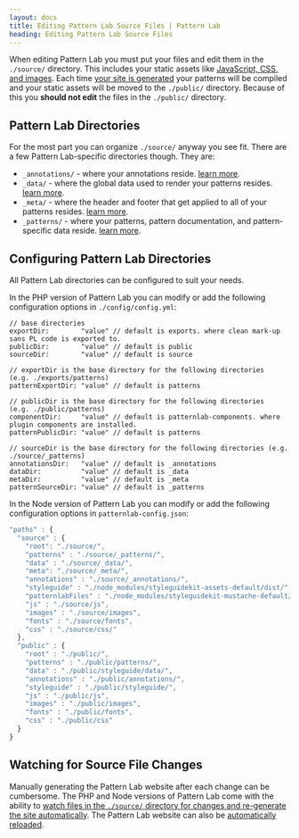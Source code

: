 ```yaml
---
layout: docs
title: Editing Pattern Lab Source Files | Pattern Lab
heading: Editing Pattern Lab Source Files
---
```


When editing Pattern Lab you must put your files and edit them in the `./source/` directory. This includes your static assets like [JavaScript, CSS, and images](/docs/pattern-managing-assets.html). Each time [your site is generated](/docs/generating-pattern-lab.html) your patterns will be compiled and your static assets will be moved to the `./public/` directory. Because of this you **should not edit** the files in the `./public/` directory.

## Pattern Lab Directories

For the most part you can organize `./source/` anyway you see fit. There are a few Pattern Lab-specific directories though. They are:

* `_annotations/` - where your annotations reside. [learn more](/docs/pattern-adding-annotations.html).
* `_data/` - where the global data used to render your patterns resides. [learn more](/docs/data-overview.html).
* `_meta/` - where the header and footer that get applied to all of your patterns resides. [learn more](/docs/pattern-header-footer.html).
* `_patterns/` - where your patterns, pattern documentation, and pattern-specific data reside. [learn more](/docs/pattern-organization.html).

## Configuring Pattern Lab Directories

All Pattern Lab directories can be configured to suit your needs.

In the PHP version of Pattern Lab you can modify or add the following configuration options in `./config/config.yml`:

```
// base directories
exportDir:        "value" // default is exports. where clean mark-up sans PL code is exported to.
publicDir:        "value" // default is public
sourceDir:        "value" // default is source

// exportDir is the base directory for the following directories  (e.g. ./exports/patterns)
patternExportDir: "value" // default is patterns

// publicDir is the base directory for the following directories  (e.g. ./public/patterns)
componentDir:     "value" // default is patternlab-components. where plugin components are installed.
patternPublicDir: "value" // default is patterns

// sourceDir is the base directory for the following directories (e.g. ./source/_patterns)
annotationsDir:   "value" // default is _annotations
dataDir:          "value" // default is _data
metaDir:          "value" // default is _meta
patternSourceDir: "value" // default is _patterns
```

In the Node version of Pattern Lab you can modify or add the following configuration options in `patternlab-config.json`:

```javascript
"paths" : {
  "source" : {
    "root": "./source/",
    "patterns" : "./source/_patterns/",
    "data" : "./source/_data/",
    "meta": "./source/_meta/",
    "annotations" : "./source/_annotations/",
    "styleguide" : "./node_modules/styleguidekit-assets-default/dist/",
    "patternlabFiles" : "./node_modules/styleguidekit-mustache-default/views/",
    "js" : "./source/js",
    "images" : "./source/images",
    "fonts" : "./source/fonts",
    "css" : "./source/css/"
  },
  "public" : {
    "root" : "./public/",
    "patterns" : "./public/patterns/",
    "data" : "./public/styleguide/data/",
    "annotations" : "./public/annotations/",
    "styleguide" : "./public/styleguide/",
    "js" : "./public/js",
    "images" : "./public/images",
    "fonts" : "./public/fonts",
    "css" : "./public/css"
  }
}
```

## Watching for Source File Changes

Manually generating the Pattern Lab website after each change can be cumbersome. The PHP and Node versions of Pattern Lab come with the ability to [watch files in the `./source/` directory for changes and re-generate the site automatically](/docs/advanced-auto-regenerate.html). The Pattern Lab website can also be [automatically reloaded](/docs/advanced-reload-browser.html).
